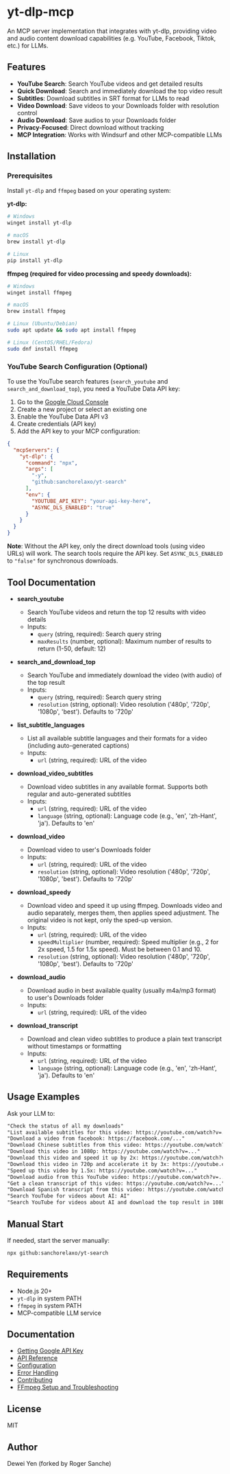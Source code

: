# yt-dlp-mcp

An MCP server implementation that integrates with yt-dlp, providing video and audio content download capabilities (e.g. YouTube, Facebook, Tiktok, etc.) for LLMs.

## Features

* **YouTube Search**: Search YouTube videos and get detailed results
* **Quick Download**: Search and immediately download the top video result
* **Subtitles**: Download subtitles in SRT format for LLMs to read
* **Video Download**: Save videos to your Downloads folder with resolution control
* **Audio Download**: Save audios to your Downloads folder
* **Privacy-Focused**: Direct download without tracking
* **MCP Integration**: Works with Windsurf and other MCP-compatible LLMs

## Installation

### Prerequisites

Install `yt-dlp` and `ffmpeg` based on your operating system:

**yt-dlp:**
```bash
# Windows
winget install yt-dlp

# macOS
brew install yt-dlp

# Linux
pip install yt-dlp
```

**ffmpeg (required for video processing and speedy downloads):**
```bash
# Windows
winget install ffmpeg

# macOS
brew install ffmpeg

# Linux (Ubuntu/Debian)
sudo apt update && sudo apt install ffmpeg

# Linux (CentOS/RHEL/Fedora)
sudo dnf install ffmpeg
```

### YouTube Search Configuration (Optional)

To use the YouTube search features (`search_youtube` and `search_and_download_top`), you need a YouTube Data API key:

1. Go to the [Google Cloud Console](https://console.cloud.google.com/)
2. Create a new project or select an existing one
3. Enable the YouTube Data API v3
4. Create credentials (API key)
5. Add the API key to your MCP configuration:

```json
{
  "mcpServers": {
    "yt-dlp": {
      "command": "npx",
      "args": [
        "-y",
        "github:sanchorelaxo/yt-search"
      ],
      "env": {
        "YOUTUBE_API_KEY": "your-api-key-here",
        "ASYNC_DLS_ENABLED": "true"
      }
    }
  }
}
```

**Note**: Without the API key, only the direct download tools (using video URLs) will work. The search tools require the API key. Set `ASYNC_DLS_ENABLED` to `"false"` for synchronous downloads.

## Tool Documentation

* **search_youtube**
  * Search YouTube videos and return the top 12 results with video details
  * Inputs:
    * `query` (string, required): Search query string
    * `maxResults` (number, optional): Maximum number of results to return (1-50, default: 12)

* **search_and_download_top**
  * Search YouTube and immediately download the video (with audio) of the top result
  * Inputs:
    * `query` (string, required): Search query string
    * `resolution` (string, optional): Video resolution ('480p', '720p', '1080p', 'best'). Defaults to '720p'

* **list_subtitle_languages**
  * List all available subtitle languages and their formats for a video (including auto-generated captions)
  * Inputs:
    * `url` (string, required): URL of the video

* **download_video_subtitles**
  * Download video subtitles in any available format. Supports both regular and auto-generated subtitles
  * Inputs:
    * `url` (string, required): URL of the video
    * `language` (string, optional): Language code (e.g., 'en', 'zh-Hant', 'ja'). Defaults to 'en'

* **download_video**
  * Download video to user's Downloads folder
  * Inputs:
    * `url` (string, required): URL of the video
    * `resolution` (string, optional): Video resolution ('480p', '720p', '1080p', 'best'). Defaults to '720p'

* **download_speedy**
  * Download video and speed it up using ffmpeg. Downloads video and audio separately, merges them, then applies speed adjustment. The original video is not kept, only the sped-up version.
  * Inputs:
    * `url` (string, required): URL of the video
    * `speedMultiplier` (number, required): Speed multiplier (e.g., 2 for 2x speed, 1.5 for 1.5x speed). Must be between 0.1 and 10.
    * `resolution` (string, optional): Video resolution ('480p', '720p', '1080p', 'best'). Defaults to '720p'

* **download_audio**
  * Download audio in best available quality (usually m4a/mp3 format) to user's Downloads folder
  * Inputs:
    * `url` (string, required): URL of the video

* **download_transcript**
  * Download and clean video subtitles to produce a plain text transcript without timestamps or formatting
  * Inputs:
    * `url` (string, required): URL of the video
    * `language` (string, optional): Language code (e.g., 'en', 'zh-Hant', 'ja'). Defaults to 'en'

## Usage Examples

Ask your LLM to:
```markdown
"Check the status of all my downloads"
"List available subtitles for this video: https://youtube.com/watch?v=..."
"Download a video from facebook: https://facebook.com/..."
"Download Chinese subtitles from this video: https://youtube.com/watch?v=..."
"Download this video in 1080p: https://youtube.com/watch?v=..."
"Download this video and speed it up by 2x: https://youtube.com/watch?v=..."
"Download this video in 720p and accelerate it by 3x: https://youtube.com/watch?v=..."
"Speed up this video by 1.5x: https://youtube.com/watch?v=..."
"Download audio from this YouTube video: https://youtube.com/watch?v=..."
"Get a clean transcript of this video: https://youtube.com/watch?v=..."
"Download Spanish transcript from this video: https://youtube.com/watch?v=..."
"Search YouTube for videos about AI: AI"
"Search YouTube for videos about AI and download the top result in 1080p: AI, 1080p"
```

## Manual Start

If needed, start the server manually:
```bash
npx github:sanchorelaxo/yt-search
```

## Requirements

* Node.js 20+
* `yt-dlp` in system PATH
* `ffmpeg` in system PATH
* MCP-compatible LLM service


## Documentation

- [Getting Google API Key](./docs/google-api-setup.md)
- [API Reference](./docs/api.md)
- [Configuration](./docs/configuration.md)
- [Error Handling](./docs/error-handling.md)
- [Contributing](./docs/contributing.md)
- [FFmpeg Setup and Troubleshooting](./docs/ffmpeg-setup.md)

## License

MIT

## Author

Dewei Yen
(forked by Roger Sanche)